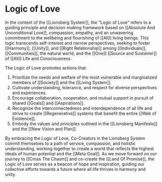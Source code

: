 # Logic of Love

In the context of the [[Lionsberg System]], the "Logic of Love" refers to a guiding principle and decision-making framework based on [[Absolute And Unconditional Love]], compassion, empathy, and an unwavering commitment to the wellbeing and flourishing of [[All]] living beings. This logic transcends self-interest and narrow perspectives, seeking to foster [[Harmony]], [[Unity]], and [[Right Relationship]] among [[Individuals]], [[Communities]], the natural world, and the [[One]] [[Source and Sustainer]] of [[All]] Life and Consciousness. 

The Logic of Love promotes actions that:

1.  Prioritize the needs and welfare of the most vulnerable and marginalized members of [[Society]] and the [[Living System]]. 
2.  Cultivate understanding, tolerance, and respect for diverse perspectives and experiences.
3.  Encourage collaboration, cooperation, and mutual support in pursuit of shared [[Goals]] and [[Aspirations]].
4.  Recognize the interconnectedness and interdependence of all life and strive to create [[Regenerative]] systems that benefit the entire [[Web of Existence]].
5.  Embody the values and principles outlined in the [[Lionsberg Manifesto]] and the [[New Vision and Plan]].

By embracing the Logic of Love, Co-Creators in the Lionsberg System commit themselves to a path of service, compassion, and holistic understanding, working together to create a world that reflects the highest ideals of human potential and the [[Meta Goal]]. As we move forward on our journey to [[Cross The Chasm]] and co-create the [[Land Of Promise]], the Logic of Love serves as a beacon of hope and inspiration, guiding our collective efforts towards a future where all life thrives in harmony and unity.